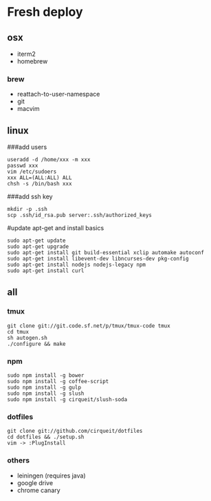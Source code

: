 # Fresh deploy

## osx

- iterm2
- homebrew

### brew

- reattach-to-user-namespace
- git
- macvim

## linux

###add users

    useradd -d /home/xxx -m xxx
    passwd xxx
    vim /etc/sudoers
    xxx ALL=(ALL:ALL) ALL
    chsh -s /bin/bash xxx

###add ssh key

    mkdir -p .ssh
    scp .ssh/id_rsa.pub server:.ssh/authorized_keys

#update apt-get and install basics
    
    sudo apt-get update
    sudo apt-get upgrade
    sudo apt-get install git build-essential xclip automake autoconf
    sudo apt-get install libevent-dev libncurses-dev pkg-config
    sudo apt-get install nodejs nodejs-legacy npm
    sudo apt-get install curl

## all

### tmux

    git clone git://git.code.sf.net/p/tmux/tmux-code tmux
    cd tmux
    sh autogen.sh
    ./configure && make

### npm
    
    sudo npm install -g bower
    sudo npm install -g coffee-script
    sudo npm install -g gulp
    sudo npm install -g slush
    sudo npm install -g cirqueit/slush-soda

### dotfiles
    
    git clone git://github.com/cirqueit/dotfiles
    cd dotfiles && ./setup.sh
    vim -> :PlugInstall

### others

- leiningen (requires java)
- google drive
- chrome canary
